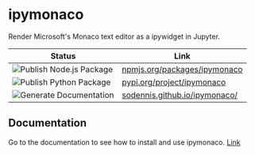 ipymonaco
=========
Render Microsoft's Monaco text editor as a ipywidget in Jupyter.

| Status                                                                                                            | Link                                                                    |
| ----------------------------------------------------------------------------------------------------------------- | ----------------------------------------------------------------------- |
| ![Publish Node.js Package](https://github.com/sodennis/ipymonaco/workflows/Publish%20Node.js%20Package/badge.svg?branch=0.0.23) | [npmjs.org/packages/ipymonaco](https://www.npmjs.com/package/ipymonaco) |
| ![Publish Python Package](https://github.com/sodennis/ipymonaco/workflows/Publish%20Python%20Package/badge.svg?branch=0.0.23)   | [pypi.org/project/ipymonaco](https://pypi.org/project/ipymonaco/)       |
| ![Generate Documentation](https://github.com/sodennis/ipymonaco/workflows/Generate%20Documentation/badge.svg)     | [sodennis.github.io/ipymonaco/](https://sodennis.github.io/ipymonaco/)  |


Documentation
-------------
Go to the documentation to see how to install and use ipymonaco. [Link](https://sodennis.github.io/ipymonaco/)
